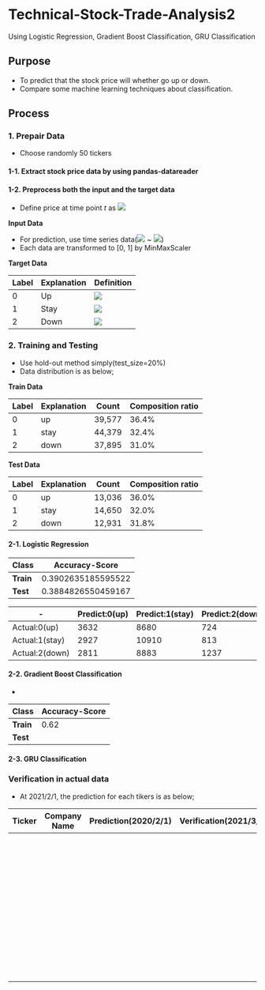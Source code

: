 # Technical-Stock-Trade-Analysis2
Using Logistic Regression, Gradient Boost Classification, GRU Classification

## Purpose
* To predict that the stock price will whether go up or down.
* Compare some machine learning techniques about classification.

## Process

### 1. Prepair Data

* Choose randomly 50 tickers

#### 1-1. Extract stock price data by using pandas-datareader

#### 1-2. Preprocess both the input and the target data

* Define price at time point *t* as  <img src="https://latex.codecogs.com/gif.latex?p_{t}" />

**Input Data**

* For prediction, use time series data(<img src="https://latex.codecogs.com/gif.latex?p_{t-60}" /> ~ <img src="https://latex.codecogs.com/gif.latex?p_{t-1}" />)
* Each data are transformed to [0, 1] by MinMaxScaler

**Target Data**

| Label |Explanation| Definition |
---|---|---
| 0 |Up|   <img src="https://latex.codecogs.com/gif.latex?\frac{p_{t&plus;30}}{p_t}&space;\geq&space;5%" /> |
| 1 |Stay| <img src="https://latex.codecogs.com/gif.latex?-5%&space;\leq&space;\frac{p_{t&plus;30}}{p_t}&space;\leq&space;5%" /> |
| 2 |Down| <img src="https://latex.codecogs.com/gif.latex?\frac{p_{t&plus;30}}{p_t}&space;\leq&space;-5%" /> |

### 2. Training and Testing

* Use hold-out method simply(test_size=20%)
* Data distribution is as below;

**Train Data**

|Label|Explanation|Count|Composition ratio|
---|---|---|---
|0|up|39,577|36.4%|
|1|stay|44,379|32.4%|
|2|down|37,895|31.0%|

**Test Data**

|Label|Explanation|Count|Composition ratio|
---|---|---|---
|0|up|13,036|36.0%|
|1|stay|14,650|32.0%|
|2|down|12,931|31.8%|

#### 2-1. Logistic Regression

|Class|Accuracy-Score|
---|---
|**Train**|0.3902635185595522|
|**Test**|0.3884826550459167|

|-|Predict:0(up) | Predict:1(stay) | Predict:2(down) |
---|---|---|---
|Actual:0(up)        |     3632       |      8680       |       724|
|Actual:1(stay)      |     2927       |     10910       |       813|
|Actual:2(down)       |    2811       |      8883       |      1237|

#### 2-2. Gradient Boost Classification

* 

|Class|Accuracy-Score|
---|---
|**Train**|0.62|
|**Test**||

#### 2-3. GRU Classification

### Verification in actual data

* At 2021/2/1, the prediction for each tikers is as below;

|Ticker|Company Name|Prediction(2020/2/1)|Verification(2021/3/17)|
---|---|---|---
|||||
|||||
|||||
|||||
|||||
|||||
|||||
|||||
|||||
|||||
|||||
|||||
|||||
|||||
|||||
|||||
|||||
|||||
|||||
|||||
|||||
|||||
|||||
|||||
|||||
|||||
|||||
|||||
|||||
|||||
|||||
|||||
|||||
|||||
|||||
|||||
|||||
|||||
|||||
|||||
|||||
|||||
|||||
|||||
|||||
|||||
|||||
|||||
|||||
|||||
